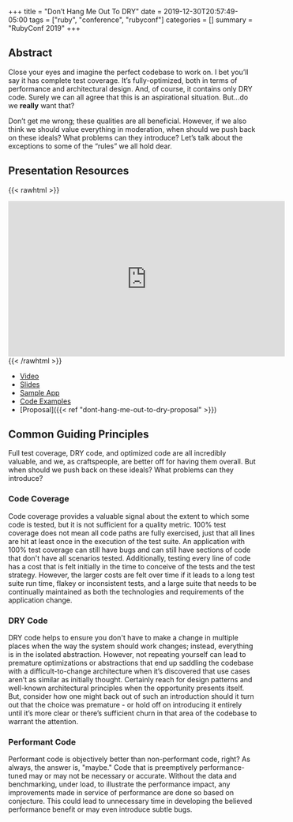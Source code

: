 +++
title = "Don’t Hang Me Out To DRY"
date = 2019-12-30T20:57:49-05:00
tags = ["ruby", "conference", "rubyconf"]
categories = []
summary = "RubyConf 2019"
+++

## Abstract

Close your eyes and imagine the perfect codebase to work on. I bet you’ll say it has complete test coverage. It’s fully-optimized, both in terms of performance and architectural design. And, of course, it contains only DRY code. Surely we can all agree that this is an aspirational situation. But...do we __really__ want that?

Don’t get me wrong; these qualities are all beneficial. However, if we also think we should value everything in moderation, when should we push back on these ideals? What problems can they introduce? Let’s talk about the exceptions to some of the “rules” we all hold dear.

## Presentation Resources

{{< rawhtml >}}
<iframe width="560" height="315" src="https://www.youtube.com/embed/b960MApGA7A" frameborder="0" allow="accelerometer; autoplay; clipboard-write; encrypted-media; gyroscope; picture-in-picture" allowfullscreen></iframe>
{{< /rawhtml >}}

* [Video](https://www.youtube.com/watch?v=b960MApGA7A)
* [Slides](https://speakerdeck.com/kevinmurphy/dont-hang-me-out-to-dry)
* [Sample App](https://github.com/kevin-j-m/ivory-tower)
* [Code Examples](https://github.com/kevin-j-m/ivory-tower#code-examples)
* [Proposal]({{< ref "dont-hang-me-out-to-dry-proposal" >}})

## Common Guiding Principles

Full test coverage, DRY code, and optimized code are all incredibly valuable, and we, as craftspeople, are better off for having them overall. But when should we push back on these ideals? What problems can they introduce?

### Code Coverage

Code coverage provides a valuable signal about the extent to which some code is tested, but it is not sufficient for a quality metric. 100% test coverage does not mean all code paths are fully exercised, just that all lines are hit at least once in the execution of the test suite. An application with 100% test coverage can still have bugs and can still have sections of code that don't have all scenarios tested. Additionally, testing every line of code has a cost that is felt initially in the time to conceive of the tests and the test strategy. However, the larger costs are felt over time if it leads to a long test suite run time, flakey or inconsistent tests, and a large suite that needs to be continually maintained as both the technologies and requirements of the application change.

### DRY Code

DRY code helps to ensure you don't have to make a change in multiple places when the way the system should work changes; instead, everything is in the isolated abstraction. However, not repeating yourself can lead to premature optimizations or abstractions that end up saddling the codebase with a difficult-to-change architecture when it’s discovered that use cases aren’t as similar as initially thought. Certainly reach for design patterns and well-known architectural principles when the opportunity presents itself. But, consider how one might back out of such an introduction should it turn out that the choice was premature - or hold off on introducing it entirely until it’s more clear or there’s sufficient churn in that area of the codebase to warrant the attention.

### Performant Code

Performant code is objectively better than non-performant code, right? As always, the answer is, "maybe." Code that is preemptively performance-tuned may or may not be necessary or accurate. Without the data and benchmarking, under load, to illustrate the performance impact, any improvements made in service of performance are done so based on conjecture. This could lead to unnecessary time in developing the believed performance benefit or may even introduce subtle bugs.
